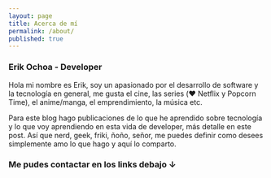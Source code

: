 ```yaml
---
layout: page
title: Acerca de mí
permalink: /about/
published: true
---
```



### Erik Ochoa - Developer

Hola mi nombre es Erik, soy un apasionado por el desarrollo de software y la tecnología en general, me gusta el cine, las series (♥︎ Netflix y Popcorn Time), el anime/manga, el emprendimiento, la música etc.

Para este blog hago publicaciones de lo que he aprendido sobre tecnología y lo que voy aprendiendo en esta vida de developer, más detalle en este post. Así que nerd, geek, friki, ñoño, señor, me puedes definir como desees simplemente amo lo que hago y aquí lo comparto.

### Me pudes contactar en los links debajo ↓
